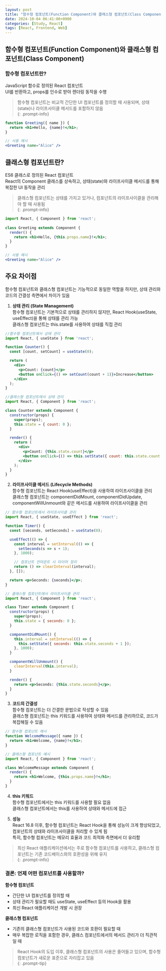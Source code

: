 ```yaml
---
layout: post
title: "함수형 컴포넌트(Function Component)와 클래스형 컴포넌트(Class Component)"
date: 2024-10-04 06:41:00+0900
categories: [Study, React]
tags: [React, Frontend, Web]
---
```

## 함수형 컴포넌트(Function Component)와 클래스형 컴포넌트(Class Component) 

### 함수형 컴포넌트란?
JavaScript 함수로 정의된 React 컴포넌트  
UI를 반환하고, props를 인수로 받아 렌더링 동작을 수행  

> 함수형 컴포넌트는 비교적 간단한 UI 컴포넌트를 정의할 때 사용되며, 상태(state)나 라이프사이클 메서드를 포함하지 않음  
{: .prompt-info}

```jsx
function Greeting({ name }) {  
  return <h1>Hello, {name}!</h1>;  
}

// 사용 예시  
<Greeting name="Alice" />  
```
## 클래스형 컴포넌트란?  

ES6 클래스로 정의된 React 컴포넌트  
React의 Component 클래스를 상속하고, 상태(state)와 라이프사이클 메서드를 통해 복잡한 UI 동작을 관리  

> 클래스형 컴포넌트는 상태를 가지고 있거나, 컴포넌트의 라이프사이클을 관리해야 할 때 사용됨  
{: .prompt-info}  

```jsx
import React, { Component } from 'react';  
  
class Greeting extends Component {  
  render() {  
    return <h1>Hello, {this.props.name}!</h1>;  
  }  
}

// 사용 예시  
<Greeting name="Alice" />  
``` 

## 주요 차이점
함수형 컴포넌트와 클래스형 컴포넌트는 기능적으로 동일한 역할을 하지만, 상태 관리와 코드의 간결성 측면에서 차이가 있음  

1. **상태 관리 (State Management)**  
함수형 컴포넌트는 기본적으로 상태를 관리하지 않지만, React Hook(useState, useEffect)을 통해 상태를 관리 가능  
클래스형 컴포넌트는 this.state를 사용하여 상태를 직접 관리  


```jsx
//함수형 컴포넌트에서 상태 관리  
import React, { useState } from 'react';  

function Counter() {  
  const [count, setCount] = useState(0);  

  return (  
    <div>  
      <p>Count: {count}</p>  
      <button onClick={() => setCount(count + 1)}>Increase</button>  
    </div>  
  );  
}
```

```jsx
//클래스형 컴포넌트에서 상태 관리
import React, { Component } from 'react';  

class Counter extends Component {  
  constructor(props) {  
    super(props);  
    this.state = { count: 0 };  
  }  

  render() {  
    return (  
      <div>  
        <p>Count: {this.state.count}</p>  
        <button onClick={() => this.setState({ count: this.state.count + 1 })}>Increase</button>  
      </div>  
    );  
  }  
}
```

2. **라이프사이클 메서드 (Lifecycle Methods)**  
함수형 컴포넌트는 React Hook(useEffect)을 사용하여 라이프사이클을 관리  
클래스형 컴포넌트는 componentDidMount, componentDidUpdate, componentWillUnmount와 같은 메서드를 사용하여 라이프사이클을 관리

```jsx 
// 함수형 컴포넌트에서 라이프사이클 관리  
import React, { useState, useEffect } from 'react';  

function Timer() {  
  const [seconds, setSeconds] = useState(0);  

  useEffect(() => {  
    const interval = setInterval(() => {  
      setSeconds(s => s + 1);  
    }, 1000);  

    // 컴포넌트 언마운트 시 타이머 정리  
    return () => clearInterval(interval);  
  }, []);  

  return <p>Seconds: {seconds}</p>;  
}  
```

``` jsx
// 클래스형 컴포넌트에서 라이프사이클 관리
import React, { Component } from 'react';  

class Timer extends Component {  
  constructor(props) {  
    super(props);  
    this.state = { seconds: 0 };  
  }  

  componentDidMount() {  
    this.interval = setInterval(() => {  
      this.setState({ seconds: this.state.seconds + 1 });  
    }, 1000);  
  }  

  componentWillUnmount() {  
    clearInterval(this.interval);  
  }  

  render() {  
    return <p>Seconds: {this.state.seconds}</p>;  
  }  
}
```

3. **코드의 간결성**  
함수형 컴포넌트는 더 간결한 문법으로 작성할 수 있음  
클래스형 컴포넌트는 this 키워드를 사용하여 상태와 메서드를 관리하므로, 코드가 복잡해질 수 있음  

```jsx
// 함수형 컴포넌트 예시
function WelcomeMessage({ name }) {  
  return <h1>Welcome, {name}!</h1>;  
}
```

```jsx
// 클래스형 컴포넌트 예시
import React, { Component } from 'react';  

class WelcomeMessage extends Component {  
  render() {  
    return <h1>Welcome, {this.props.name}!</h1>;  
  }  
}
```

4. **this 키워드**  
함수형 컴포넌트에서는 this 키워드를 사용할 필요 없음  
클래스형 컴포넌트에서는 this를 사용하여 상태와 메서드에 접근  

5. **성능**  
React 16.8 이후, 함수형 컴포넌트는 React Hook을 통해 성능이 크게 향상되었고, 컴포넌트의 상태와 라이프사이클을 처리할 수 있게 됨  
특히, 함수형 컴포넌트는 메모리 효율과 코드 최적화 측면에서 더 유리함  

> 최신 React 애플리케이션에서는 주로 함수형 컴포넌트를 사용하고, 클래스형 컴포넌트는 기존 코드베이스와의 호환성을 위해 유지  
{: .prompt-info}

### 결론: 언제 어떤 컴포넌트를 사용할까?  

**함수형 컴포넌트**
  * 간단한 UI 컴포넌트를 정의할 때  
  * 상태 관리가 필요할 때도 useState, useEffect 등의 Hook을 활용  
  * 최신 React 애플리케이션 개발 시 권장    

**클래스형 컴포넌트**  
  * 기존의 클래스형 컴포넌트가 사용된 코드와 호환이 필요할 때  
  * 매우 복잡한 로직을 포함한 경우, 클래스 컴포넌트에서의 메서드 관리가 더 직관적일 때  

> React Hook의 도입 이후, 클래스형 컴포넌트의 사용은 줄어들고 있으며, 함수형 컴포넌트가 새로운 표준으로 자리잡고 있음  
{: .prompt-tip}